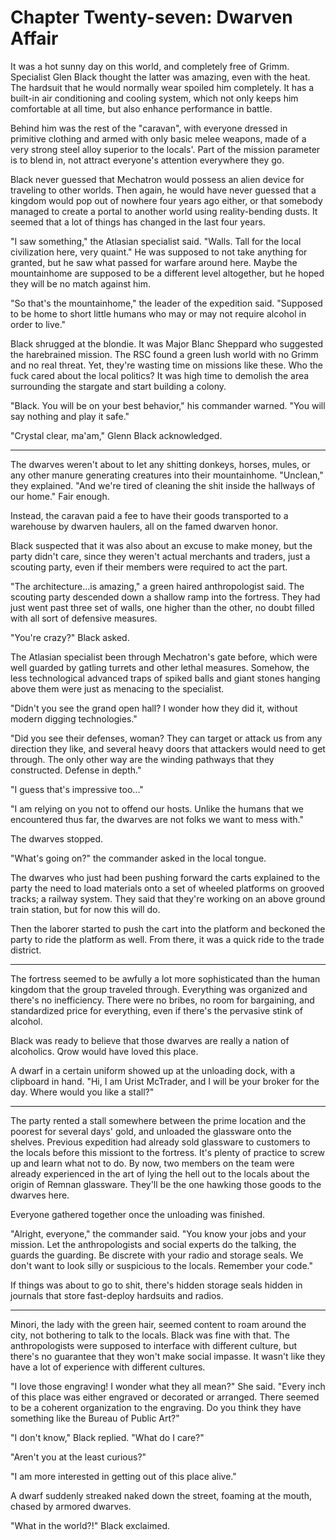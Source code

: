 # Chapter Twenty-seven: Dwarven Affair

It was a hot sunny day on this world, and completely free of Grimm. Specialist Glen Black thought the latter was amazing, even with the heat. The hardsuit that he would normally wear spoiled him completely. It has a built-in air conditioning and cooling system, which not only keeps him comfortable at all time, but also enhance performance in battle.

Behind him was the rest of the "caravan", with everyone dressed in primitive clothing and armed with only basic melee weapons, made of a very strong steel alloy superior to the locals'. Part of the mission parameter is to blend in, not attract everyone's attention everywhere they go.

Black never guessed that Mechatron would possess an alien device for traveling to other worlds. Then again, he would have never guessed that a kingdom would pop out of nowhere four years ago either, or that somebody managed to create a portal to another world using reality-bending dusts. It seemed that a lot of things has changed in the last four years.

"I saw something," the Atlasian specialist said. "Walls. Tall for the local civilization here, very quaint." He was supposed to not take anything for granted, but he saw what passed for warfare around here. Maybe the mountainhome are supposed to be a different level altogether, but he hoped they will be no match against him.

"So that's the mountainhome," the leader of the expedition said. "Supposed to be home to short little humans who may or may not require alcohol in order to live."

Black shrugged at the blondie. It was Major Blanc Sheppard who suggested the harebrained mission. The RSC found a green lush world with no Grimm and no real threat. Yet, they're wasting time on missions like these. Who the fuck cared about the local politics? It was high time to demolish the area surrounding the stargate and start building a colony.

"Black. You will be on your best behavior," his commander warned. "You will say nothing and play it safe."

"Crystal clear, ma'am," Glenn Black acknowledged.

***

The dwarves weren't about to let any shitting donkeys, horses, mules, or any other manure generating creatures into their mountainhome. "Unclean," they explained. "And we're tired of cleaning the shit inside the hallways of our home." Fair enough.

Instead, the caravan paid a fee to have their goods transported to a warehouse by dwarven haulers, all on the famed dwarven honor.

Black suspected that it was also about an excuse to make money, but the party didn't care, since they weren't actual merchants and traders, just a scouting party, even if their members were required to act the part.

"The architecture...is amazing," a green haired anthropologist said. The scouting party descended down a shallow ramp into the fortress. They had just went past three set of walls, one higher than the other, no doubt filled with all sort of defensive measures.

"You're crazy?" Black asked.

The Atlasian specialist been through Mechatron's gate before, which were well guarded by gatling turrets and other lethal measures. Somehow, the less technological advanced traps of spiked balls and giant stones hanging above them were just as menacing to the specialist.

"Didn't you see the grand open hall? I wonder how they did it, without modern digging technologies."

"Did you see their defenses, woman? They can target or attack us from any direction they like, and several heavy doors that attackers would need to get through. The only other way are the winding pathways that they constructed. Defense in depth."

"I guess that's impressive too..."

"I am relying on you not to offend our hosts. Unlike the humans that we encountered thus far, the dwarves are not folks we want to mess with."

The dwarves stopped.

"What's going on?" the commander asked in the local tongue.

The dwarves who just had been pushing forward the carts explained to the party the need to load materials onto a set of wheeled platforms on grooved tracks; a railway system. They said that they're working on an above ground train station, but for now this will do.

Then the laborer started to push the cart into the platform and beckoned the party to ride the platform as well. From there, it was a quick ride to the trade district.

***

The fortress seemed to be awfully a lot more sophisticated than the human kingdom that the group traveled through. Everything was organized and there's no inefficiency. There were no bribes, no room for bargaining, and standardized price for everything, even if there's the pervasive stink of alcohol.

Black was ready to believe that those dwarves are really a nation of alcoholics. Qrow would have loved this place.

A dwarf in a certain uniform showed up at the unloading dock, with a clipboard in hand. "Hi, I am Urist McTrader, and I will be your broker for the day. Where would you like a stall?"

***

The party rented a stall somewhere between the prime location and the poorest for several days' gold, and unloaded the glassware onto the shelves. Previous expedition had already sold glassware to customers to the locals before this missiont to the fortress. It's plenty of practice to screw up and learn what not to do. By now, two members on the team were already experienced in the art of lying the hell out to the locals about the origin of Remnan glassware. They'll be the one hawking those goods to the dwarves here.

Everyone gathered together once the unloading was finished.

"Alright, everyone," the commander said. "You know your jobs and your mission. Let the anthropologists and social experts do the talking, the guards the guarding. Be discrete with your radio and storage seals. We don't want to look silly or suspicious to the locals. Remember your code."

If things was about to go to shit, there's hidden storage seals hidden in journals that store fast-deploy hardsuits and radios.

***

Minori, the lady with the green hair, seemed content to roam around the city, not bothering to talk to the locals. Black was fine with that. The anthropologists were supposed to interface with different culture, but there's no guarantee that they won't make social impasse. It wasn't like they have a lot of experience with different cultures.

"I love those engraving! I wonder what they all mean?" She said. "Every inch of this place was either engraved or decorated or arranged. There seemed to be a coherent organization to the engraving. Do you think they have something like the Bureau of Public Art?"

"I don't know," Black replied. "What do I care?"

"Aren't you at the least curious?"

"I am more interested in getting out of this place alive."

A dwarf suddenly streaked naked down the street, foaming at the mouth, chased by armored dwarves.

"What in the world?!" Black exclaimed.
